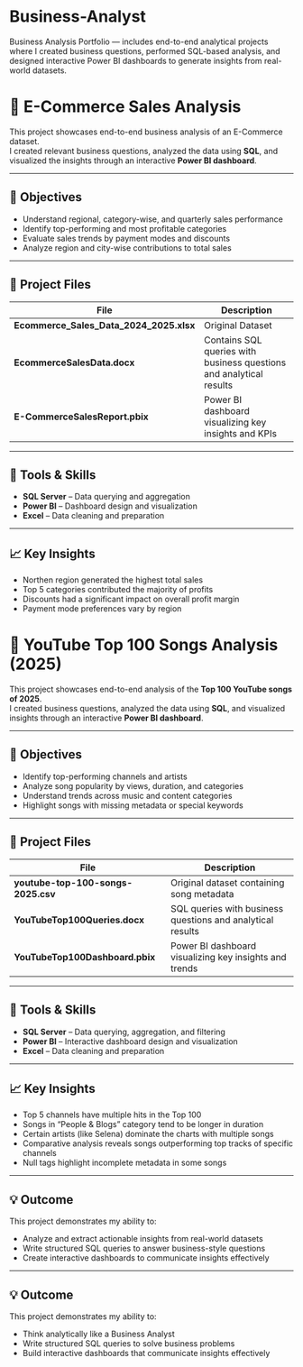 # Business-Analyst
Business Analysis Portfolio — includes end-to-end analytical projects where I created business questions, performed SQL-based analysis, and designed interactive Power BI dashboards to generate insights from real-world datasets.

# 🛒 E-Commerce Sales Analysis

This project showcases end-to-end business analysis of an E-Commerce dataset.  
I created relevant business questions, analyzed the data using **SQL**, and visualized the insights through an interactive **Power BI dashboard**.


---

## 🎯 Objectives
- Understand regional, category-wise, and quarterly sales performance  
- Identify top-performing and most profitable categories  
- Evaluate sales trends by payment modes and discounts  
- Analyze region and city-wise contributions to total sales  

---

## 📂 Project Files
| File | Description |
|------|--------------|
| **Ecommerce_Sales_Data_2024_2025.xlsx** | Original Dataset |
| **EcommerceSalesData.docx** | Contains SQL queries with business questions and analytical results |
| **E-CommerceSalesReport.pbix** | Power BI dashboard visualizing key insights and KPIs |

---

## 🧰 Tools & Skills
- **SQL Server** – Data querying and aggregation  
- **Power BI** – Dashboard design and visualization  
- **Excel** – Data cleaning and preparation  

---

## 📈 Key Insights
- Northen region generated the highest total sales  
- Top 5 categories contributed the majority of profits  
- Discounts had a significant impact on overall profit margin  
- Payment mode preferences vary by region  


# 🎵 YouTube Top 100 Songs Analysis (2025)

This project showcases end-to-end analysis of the **Top 100 YouTube songs of 2025**.  
I created business questions, analyzed the data using **SQL**, and visualized insights through an interactive **Power BI dashboard**.

---

## 🎯 Objectives
- Identify top-performing channels and artists  
- Analyze song popularity by views, duration, and categories  
- Understand trends across music and content categories  
- Highlight songs with missing metadata or special keywords  

---

## 📂 Project Files
| File | Description |
|------|-------------|
| **youtube-top-100-songs-2025.csv** | Original dataset containing song metadata |
| **YouTubeTop100Queries.docx** | SQL queries with business questions and analytical results |
| **YouTubeTop100Dashboard.pbix** | Power BI dashboard visualizing key insights and trends |

---

## 🧰 Tools & Skills
- **SQL Server** – Data querying, aggregation, and filtering  
- **Power BI** – Interactive dashboard design and visualization  
- **Excel** – Data cleaning and preparation  

---

## 📈 Key Insights
- Top 5 channels have multiple hits in the Top 100  
- Songs in “People & Blogs” category tend to be longer in duration  
- Certain artists (like Selena) dominate the charts with multiple songs  
- Comparative analysis reveals songs outperforming top tracks of specific channels  
- Null tags highlight incomplete metadata in some songs  

---

## 💡 Outcome
This project demonstrates my ability to:  
- Analyze and extract actionable insights from real-world datasets  
- Write structured SQL queries to answer business-style questions  
- Create interactive dashboards to communicate insights effectively

---

## 💡 Outcome
This project demonstrates my ability to:
- Think analytically like a Business Analyst  
- Write structured SQL queries to solve business problems  
- Build interactive dashboards that communicate insights effectively

